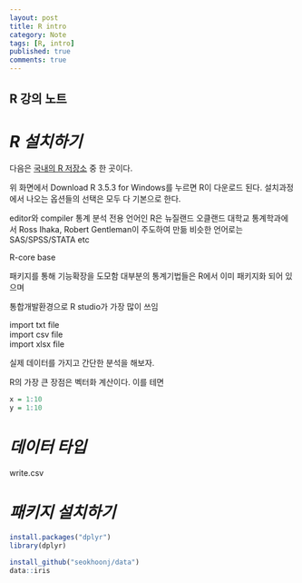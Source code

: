 ```yaml
---
layout: post
title: R intro 
category: Note
tags: [R, intro]
published: true
comments: true
---
```


R 강의 노트
---

# ***R 설치하기***

다음은 [국내의 R 저장소][1] 중 한 곳이다.


위 화면에서 Download R 3.5.3 for Windows를 누르면
R이 다운로드 된다. 설치과정에서 나오는 옵션들의 선택은
모두 다 기본으로 한다.


editor와 compiler
통계 분석 전용 언어인 R은 뉴질랜드 오클랜드 대학교 통계학과에서 
Ross Ihaka, Robert Gentleman이 주도하여 만듦
비슷한 언어로는 SAS/SPSS/STATA etc

R-core
base

패키지를 통해 기능확장을 도모함
대부분의 통계기법들은 R에서 이미 패키지화 되어 있으며 

통합개발환경으로 R studio가 가장 많이 쓰임

import txt file  
import csv file  
import xlsx file  

실제 데이터를 가지고 간단한 분석을 해보자.

R의 가장 큰 장점은 벡터화 계산이다. 이를 테면

``` r
x = 1:10 
y = 1:10
```
# ***데이터 타입***
write.csv

# ***패키지 설치하기***

``` r
install.packages("dplyr")
library(dplyr)

install_github("seokhoonj/data")
data::iris
```
[1]: http://cran.seoul.go.kr/bin/windows/base/
